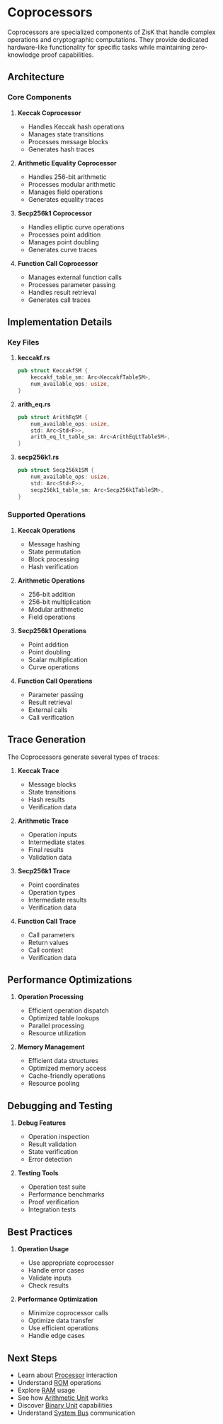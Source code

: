 # Coprocessors

Coprocessors are specialized components of ZisK that handle complex operations and cryptographic computations. They provide dedicated hardware-like functionality for specific tasks while maintaining zero-knowledge proof capabilities.

## Architecture

### Core Components

1. **Keccak Coprocessor**
   - Handles Keccak hash operations
   - Manages state transitions
   - Processes message blocks
   - Generates hash traces

2. **Arithmetic Equality Coprocessor**
   - Handles 256-bit arithmetic
   - Processes modular arithmetic
   - Manages field operations
   - Generates equality traces

3. **Secp256k1 Coprocessor**
   - Handles elliptic curve operations
   - Processes point addition
   - Manages point doubling
   - Generates curve traces

4. **Function Call Coprocessor**
   - Manages external function calls
   - Processes parameter passing
   - Handles result retrieval
   - Generates call traces

## Implementation Details

### Key Files

1. **keccakf.rs**
   ```rust
   pub struct KeccakfSM {
       keccakf_table_sm: Arc<KeccakfTableSM>,
       num_available_ops: usize,
   }
   ```

2. **arith_eq.rs**
   ```rust
   pub struct ArithEqSM {
       num_available_ops: usize,
       std: Arc<Std<F>>,
       arith_eq_lt_table_sm: Arc<ArithEqLtTableSM>,
   }
   ```

3. **secp256k1.rs**
   ```rust
   pub struct Secp256k1SM {
       num_available_ops: usize,
       std: Arc<Std<F>>,
       secp256k1_table_sm: Arc<Secp256k1TableSM>,
   }
   ```

### Supported Operations

1. **Keccak Operations**
   - Message hashing
   - State permutation
   - Block processing
   - Hash verification

2. **Arithmetic Operations**
   - 256-bit addition
   - 256-bit multiplication
   - Modular arithmetic
   - Field operations

3. **Secp256k1 Operations**
   - Point addition
   - Point doubling
   - Scalar multiplication
   - Curve operations

4. **Function Call Operations**
   - Parameter passing
   - Result retrieval
   - External calls
   - Call verification

## Trace Generation

The Coprocessors generate several types of traces:

1. **Keccak Trace**
   - Message blocks
   - State transitions
   - Hash results
   - Verification data

2. **Arithmetic Trace**
   - Operation inputs
   - Intermediate states
   - Final results
   - Validation data

3. **Secp256k1 Trace**
   - Point coordinates
   - Operation types
   - Intermediate results
   - Verification data

4. **Function Call Trace**
   - Call parameters
   - Return values
   - Call context
   - Verification data

## Performance Optimizations

1. **Operation Processing**
   - Efficient operation dispatch
   - Optimized table lookups
   - Parallel processing
   - Resource utilization

2. **Memory Management**
   - Efficient data structures
   - Optimized memory access
   - Cache-friendly operations
   - Resource pooling

## Debugging and Testing

1. **Debug Features**
   - Operation inspection
   - Result validation
   - State verification
   - Error detection

2. **Testing Tools**
   - Operation test suite
   - Performance benchmarks
   - Proof verification
   - Integration tests

## Best Practices

1. **Operation Usage**
   - Use appropriate coprocessor
   - Handle error cases
   - Validate inputs
   - Check results

2. **Performance Optimization**
   - Minimize coprocessor calls
   - Optimize data transfer
   - Use efficient operations
   - Handle edge cases

## Next Steps

- Learn about [Processor](./processor.md) interaction
- Understand [ROM](./rom.md) operations
- Explore [RAM](./ram.md) usage
- See how [Arithmetic Unit](./arithmetic.md) works
- Discover [Binary Unit](./binary.md) capabilities
- Understand [System Bus](./bus.md) communication 
